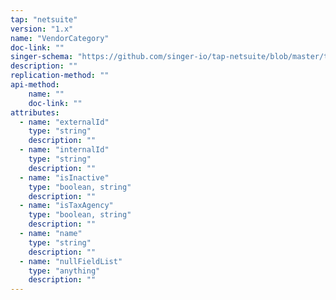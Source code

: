 ```yaml
---
tap: "netsuite"
version: "1.x"
name: "VendorCategory"
doc-link: ""
singer-schema: "https://github.com/singer-io/tap-netsuite/blob/master/tap_netsuite/schemas/VendorCategory.json"
description: ""
replication-method: ""
api-method:
    name: ""
    doc-link: ""
attributes:
  - name: "externalId"
    type: "string"
    description: ""
  - name: "internalId"
    type: "string"
    description: ""
  - name: "isInactive"
    type: "boolean, string"
    description: ""
  - name: "isTaxAgency"
    type: "boolean, string"
    description: ""
  - name: "name"
    type: "string"
    description: ""
  - name: "nullFieldList"
    type: "anything"
    description: ""
---
```

